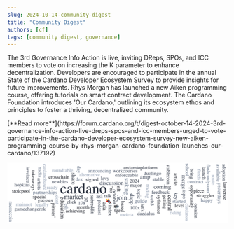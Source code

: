 ```yaml
---
slug: 2024-10-14-community-digest
title: "Community Digest"
authors: [cf]
tags: [community digest, governance]
---
```



The 3rd Governance Info Action is live, inviting DReps, SPOs, and ICC members to vote on increasing the K parameter to enhance decentralization. Developers are encouraged to participate in the annual State of the Cardano Developer Ecosystem Survey to provide insights for future improvements. Rhys Morgan has launched a new Aiken programming course, offering tutorials on smart contract development. The Cardano Foundation introduces 'Our Cardano,' outlining its ecosystem ethos and principles to foster a thriving, decentralized community.

<div style={{ textAlign: 'right' }}>
 [**Read more**](https://forum.cardano.org/t/digest-october-14-2024-3rd-governance-info-action-live-dreps-spos-and-icc-members-urged-to-vote-participate-in-the-cardano-developer-ecosystem-survey-new-aiken-programming-course-by-rhys-morgan-cardano-foundation-launches-our-cardano/137192) 
</div>

 ![community digest](./community-digest.png)


